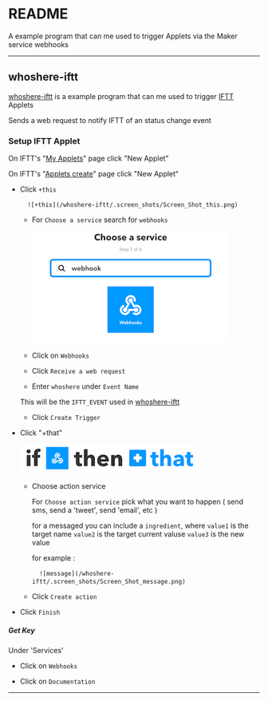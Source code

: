 # README #

A example program that can me used to trigger Applets via the Maker service webhooks

-------

## whoshere-iftt ##

[whoshere-iftt](/whoshere-iftt/whoshere-iftt.py) is a example program that can me used to trigger [IFTT](https://ifttt.com/) Applets


Sends a web request to notify IFTT of an status change event 


### Setup IFTT Applet ###

On IFTT's "[My Applets](https://ifttt.com/my_applets)" page click "New Applet"

On IFTT's "[Applets create](https://ifttt.com/create)" page click "New Applet"

- Click `+this`

        ![+this](/whoshere-iftt/.screen_shots/Screen_Shot_this.png)

    - For `Choose a service` search for `webhooks`

        ![service](/whoshere-iftt/.screen_shots/Screen_Shot_service.png)

    - Click on `Webhooks`

    - Click `Receive a web request`

    - Enter `whoshere` under `Event Name`

    This will be the `IFTT_EVENT` used in [whoshere-iftt](/whoshere-iftt/whoshere-iftt.py)

    - Click `Create Trigger`

- Click "+that"

    ![+that](/whoshere-iftt/.screen_shots/Screen_Shot_that.png)

    - Choose action service

        For `Choose action service` pick what you want to happen ( send sms, send a 'tweet', send 'email', etc )


        for a messaged you can include a `ingredient`, where 
        `value1` is the target name
        `value2` is the target current valuse 
        `value3` is the new value

        for example :

            ![message](/whoshere-iftt/.screen_shots/Screen_Shot_message.png)

    - Click `Create action`

- Click `Finish`


##### Get Key ####

Under 'Services'

- Click on `Webhooks`

- Click on `Documentation`


-------

